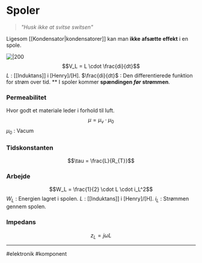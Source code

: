 # Spoler
> *"Husk ikke at svitse switsen"*

Ligesom [[Kondensator|kondensatorer]] kan man **ikke afsætte effekt** i en spole.

![|200](https://files.grizly.com/storage/Question/16004/media.png)
$$V_L = L \cdot \frac{di}{dt}$$
$L$ : [[Induktans]] i $[\text{Henry}]$/$[\text{H}]$.
$\frac{di}{dt}$ : Den differentierede funktion for strøm over tid.
**
I spoler kommer **spændingen *før* strømmen**.

### Permeabilitet
Hvor godt et materiale leder i forhold til luft.
$$\mu = \mu_v \cdot \mu_{0}$$
$\mu_0$ : Vacum

### Tidskonstanten
$$\tau = \frac{L}{R_{T}}$$

### Arbejde
$$W_L = \frac{1}{2} \cdot L \cdot i_L^2$$
$W_L$ : Energien lagret i spolen.
$L$ : [[Induktans]] i $[\text{Henry}]$/$[\text{H}]$.
$i_L$ : Strømmen gennem spolen.

### Impedans
$$z_{L}=j\omega L$$

---
#elektronik #komponent 